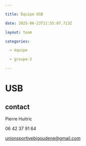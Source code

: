 ```yaml
---

title: Équipe USB

date: 2025-06-23T11:55:07.713Z

layout: team

categories:

  - équipe

  - groupe-2

---
```


# USB



## contact 

Pierre Huitric 

06 42 37 91 64

unionsportivebigoudene@gmail.com

